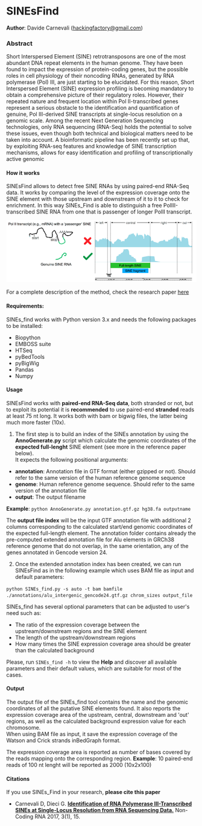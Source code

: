 # SINEsFind

**Author**: Davide Carnevali (hackingfactory@gmail.com)
### Abstract

Short Interspersed Element (SINE) retrotransposons are one of the
most abundant DNA repeat elements in the human genome. They have been found to
impact the expression of protein-coding genes, but the possible roles in cell
physiology of their noncoding RNAs, generated by RNA polymerase (Pol) III, are
just starting to be elucidated. For this reason, Short Interspersed Element
(SINE) expression profiling is becoming mandatory to obtain a comprehensive
picture of their regulatory roles. However, their repeated nature and frequent
location within Pol II-transcribed genes represent a serious obstacle to the
identification and quantification of genuine, Pol III-derived SINE transcripts
at single-locus resolution on a genomic scale. Among the recent Next Generation
Sequencing technologies, only RNA sequencing (RNA-Seq) holds the potential to
solve these issues, even though both technical and biological matters need to
be taken into account. A bioinformatic pipeline has been recently set up that,
by exploiting RNA-seq features and knowledge of SINE transcription mechanisms,
allows for easy identification and profiling of transcriptionally active genomic

#### How it works
SINEsFind allows to detect free SINE RNAs by using paired-end RNA-Seq data.
It works by comparing the level of the expression coverage onto the SINE element
with those upstream and downstream of it to it to check for enrichment. In this way SINEs_Find is able to distinguish a free PolIII-transcribed SINE RNA from one that is passenger of
longer PolII transcript.

![image](./img/realVSpassenger.png)

For a complete description of the method, check the research paper [here](https://www.mdpi.com/2311-553X/3/1/15)
#### Requirements:
SINEs_find works with Python version 3.x and needs the following packages to be
installed:
 - Biopython
 - EMBOSS suite
 - HTSeq
 - pyBedTools
 - pyBigWig
 - Pandas
 - Numpy

#### Usage
SINEsFind works with **paired-end RNA-Seq data**, both stranded or not, but to
exploit its potential it is **recommended** to use paired-end **stranded** reads at
least 75 nt long. It works both with bam or bigwig files, the latter being much
more faster (10x).

1. The first step is to build an index of the SINEs annotation by
using the **AnnoGenerate.py** script which calculate the genomic coordinates of
the **expected full-lenght** SINE element (see more in the reference paper below).  
It expects the following positional arguments:  
- **annotation**: Annotation file in GTF format (either gzipped or not). Should refer to the same version of the human reference genome sequence  
- **genome**: Human reference genome sequence. Should refer to the same version of the annotation file  
- **output**: The output filename

 **Example**: `python AnnoGenerate.py annotation.gtf.gz hg38.fa outputname`  

 The **output file index** will be the input GTF annotation file with additional 2 columns corresponding to the calculated start/end genomic coordinates
 of the expected full-length element. The annotation folder contains already the
 pre-computed extended annotation file for Alu elements in GRCh38 reference genome
 that do not overlap, in the same orientation, any of the genes annotated in
 Gencode version 24.  

2. Once the extended annotation index has been created, we can run SINEsFind as
in the following example which uses BAM file as input and default parameters:  

 `python SINEs_find.py -s auto -t bam bamfile ./annotations/alu_intergenic_gencode24.gtf.gz chrom_sizes output_file`  

SINEs_find has several optional parameters that can be adjusted to user's need
such as:
-  The ratio of the expression coverage between the upstream/downstream
regions and the SINE element
- The length of the upstream/downstream regions
- How many times the SINE expression coverage area should be greater than the calculated background  

Please, run `SINEs_find -h` to view the **Help** and discover all available
parameters and their default values, which are suitable for most of the cases.

#### Output
The output file of the SINEs_find tool contains the name and the genomic
coordinates of all the putative SINE elements found. It also reports the expression coverage area of the upstream, central, downstream and 'out' regions, as well as
the calculated background expression value for each chromosome.  
When using BAM file as input, it save the expression coverage of the Watson and
Crick strands inBedGraph format.

The expression coverage area is reported as number of bases covered by the reads
mapping onto the corresponding region.  **Example**: 10 paired-end reads of 100 nt
lenght will be reported as 2000 (10x2x100)

#### Citations
If you use SINEs_Find in your research, **please cite this paper**  
* Carnevali D, Dieci G. **[Identification of RNA Polymerase III-Transcribed SINEs at Single-Locus Resolution from RNA Sequencing Data.](https://www.mdpi.com/2311-553X/3/1/15)** Non-Coding RNA 2017, 3(1), 15.

